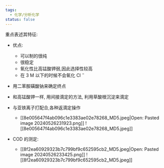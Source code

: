 ```yaml
---
tags:
  - 化学/分析化学
status: false
---
```


重点表述其特征:
- 优点:
	- 可以制的很纯
	- 很稳定
	- 氧化性比高锰酸钾弱,因此选择性较高
	- 在 3 M 以下的时候不会氧化 Cl $^-$
- 用二苯胺磺酸钠来确定终点


- 和高锰酸钾一样, 用间接滴定的方法, 利用草酸根沉淀来滴定
- 与亚铁离子打配合,各种返滴定操作
	- [[8e005647f4ab096c1e3383ae02e78268_MD5.jpeg|Open: Pasted image 20240526231923.png]]
![[8e005647f4ab096c1e3383ae02e78268_MD5.jpeg]]
- COD 的测定:
	- [[8f2ea60929323b7c799bf9c652595cb2_MD5.jpeg|Open: Pasted image 20240526233425.png]]
![[8f2ea60929323b7c799bf9c652595cb2_MD5.jpeg]]